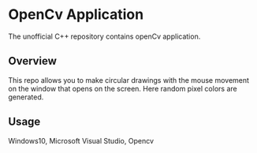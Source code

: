 # OpenCv Application

The unofficial C++ repository contains openCv application.

## Overview

This repo allows you to make circular drawings with the mouse movement on the window that opens on the screen. Here random pixel colors are generated.

## Usage

Windows10, Microsoft Visual Studio, Opencv